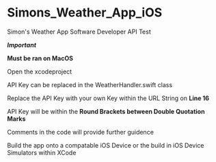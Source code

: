 # Simons_Weather_App_iOS
 Simon's Weather App Software Developer API Test

***Important***

**Must be ran on MacOS**

Open the xcodeproject

API Key can be replaced in the WeatherHandler.swift class

Replace the API Key with your own Key within the URL String on **Line 16**

API Key will be within the **Round Brackets between Double Quotation Marks**

Comments in the code will provide further guidence

Build the app onto a compatable iOS Device or the build in iOS Device Simulators within XCode
